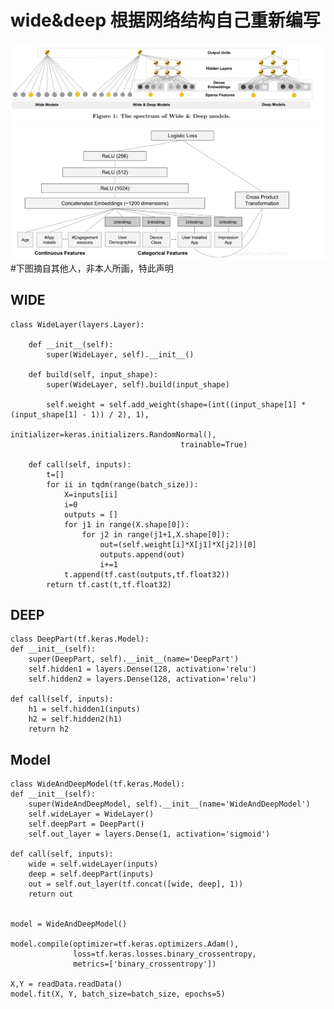 # wide&deep  根据网络结构自己重新编写
![image](img/wide&deep.png)
![image](img/inner_part.png)
#下图摘自其他人，非本人所画，特此声明

## WIDE


    class WideLayer(layers.Layer):

        def __init__(self):
            super(WideLayer, self).__init__()

        def build(self, input_shape):
            super(WideLayer, self).build(input_shape)

            self.weight = self.add_weight(shape=(int((input_shape[1] * (input_shape[1] - 1)) / 2), 1),
                                          initializer=keras.initializers.RandomNormal(),
                                          trainable=True)

        def call(self, inputs):
            t=[]
            for ii in tqdm(range(batch_size)):
                X=inputs[ii]
                i=0
                outputs = []
                for j1 in range(X.shape[0]):
                    for j2 in range(j1+1,X.shape[0]):
                        out=(self.weight[i]*X[j1]*X[j2])[0]
                        outputs.append(out)
                        i+=1
                t.append(tf.cast(outputs,tf.float32))
            return tf.cast(t,tf.float32)
## DEEP
    class DeepPart(tf.keras.Model):
    def __init__(self):
        super(DeepPart, self).__init__(name='DeepPart')
        self.hidden1 = layers.Dense(128, activation='relu')
        self.hidden2 = layers.Dense(128, activation='relu')

    def call(self, inputs):
        h1 = self.hidden1(inputs)
        h2 = self.hidden2(h1)
        return h2
## Model
    class WideAndDeepModel(tf.keras.Model):
    def __init__(self):
        super(WideAndDeepModel, self).__init__(name='WideAndDeepModel')
        self.wideLayer = WideLayer()
        self.deepPart = DeepPart()
        self.out_layer = layers.Dense(1, activation='sigmoid')

    def call(self, inputs):
        wide = self.wideLayer(inputs)
        deep = self.deepPart(inputs)
        out = self.out_layer(tf.concat([wide, deep], 1))
        return out
    
    
    model = WideAndDeepModel()

    model.compile(optimizer=tf.keras.optimizers.Adam(),
                  loss=tf.keras.losses.binary_crossentropy,
                  metrics=['binary_crossentropy'])

    X,Y = readData.readData()
    model.fit(X, Y, batch_size=batch_size, epochs=5)


    
